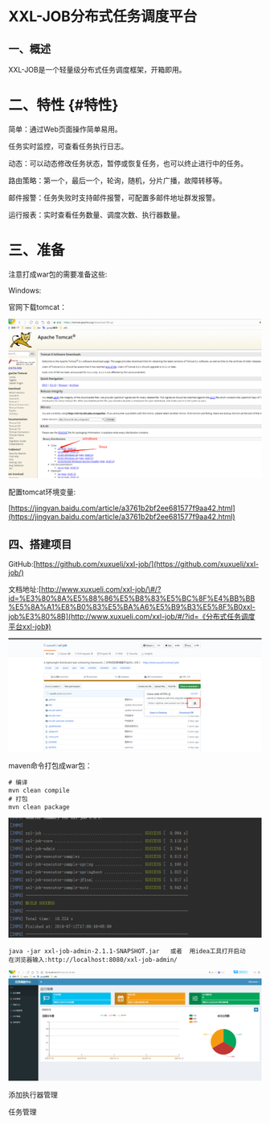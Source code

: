 # XXL-JOB分布式任务调度平台

## 一、概述

XXL-JOB是一个轻量级分布式任务调度框架，开箱即用。

# 二、特性 {#特性}

简单：通过Web页面操作简单易用。

任务实时监控，可查看任务执行日志。

动态：可以动态修改任务状态，暂停或恢复任务，也可以终止进行中的任务。

路由策略：第一个，最后一个，轮询，随机，分片广播，故障转移等。

邮件报警：任务失败时支持邮件报警，可配置多邮件地址群发报警。

运行报表：实时查看任务数量、调度次数、执行器数量。

# 三、准备

注意打成war包的需要准备这些:

Windows:

官网下载tomcat：

![](/assets/微信截图_20190712173009.png)

配置tomcat环境变量:

[https://jingyan.baidu.com/article/a3761b2bf2ee681577f9aa42.html](https://jingyan.baidu.com/article/a3761b2bf2ee681577f9aa42.html)

## 四、搭建项目

GitHub:[https://github.com/xuxueli/xxl-job/](https://github.com/xuxueli/xxl-job/)

文档地址:[http://www.xuxueli.com/xxl-job/\#/?id=%E3%80%8A%E5%88%86%E5%B8%83%E5%BC%8F%E4%BB%BB%E5%8A%A1%E8%B0%83%E5%BA%A6%E5%B9%B3%E5%8F%B0xxl-job%E3%80%8B](http://www.xuxueli.com/xxl-job/#/?id=《分布式任务调度平台xxl-job》)

![](/assets/微信截图_20190712172637.png)

maven命令打包成war包：

```
# 编译
mvn clean compile
# 打包 
mvn clean package
```

![](/assets/微信截图_20190712174255.png)

```
java -jar xxl-job-admin-2.1.1-SNAPSHOT.jar   或者  用idea工具打开启动
在浏览器输入:http://localhost:8080/xxl-job-admin/
```

![](/assets/微信截图_20190712182859.png)

添加执行器管理

任务管理

